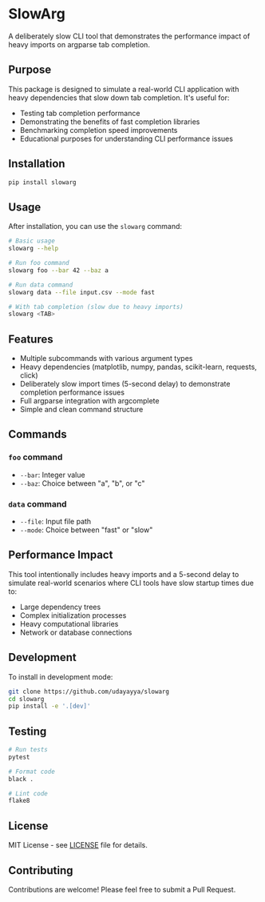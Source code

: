# SlowArg

A deliberately slow CLI tool that demonstrates the performance impact of heavy imports on argparse tab completion.

## Purpose

This package is designed to simulate a real-world CLI application with heavy dependencies that slow down tab completion. It's useful for:

- Testing tab completion performance
- Demonstrating the benefits of fast completion libraries
- Benchmarking completion speed improvements
- Educational purposes for understanding CLI performance issues

## Installation

```bash
pip install slowarg
```

## Usage

After installation, you can use the `slowarg` command:

```bash
# Basic usage
slowarg --help

# Run foo command
slowarg foo --bar 42 --baz a

# Run data command
slowarg data --file input.csv --mode fast

# With tab completion (slow due to heavy imports)
slowarg <TAB>
```

## Features

- Multiple subcommands with various argument types
- Heavy dependencies (matplotlib, numpy, pandas, scikit-learn, requests, click)
- Deliberately slow import times (5-second delay) to demonstrate completion performance issues
- Full argparse integration with argcomplete
- Simple and clean command structure

## Commands

### `foo` command
- `--bar`: Integer value
- `--baz`: Choice between "a", "b", or "c"

### `data` command
- `--file`: Input file path
- `--mode`: Choice between "fast" or "slow"

## Performance Impact

This tool intentionally includes heavy imports and a 5-second delay to simulate real-world scenarios where CLI tools have slow startup times due to:

- Large dependency trees
- Complex initialization processes
- Heavy computational libraries
- Network or database connections

## Development

To install in development mode:

```bash
git clone https://github.com/udayayya/slowarg
cd slowarg
pip install -e '.[dev]'
```

## Testing

```bash
# Run tests
pytest

# Format code
black .

# Lint code
flake8
```

## License

MIT License - see [LICENSE](LICENSE) file for details.

## Contributing

Contributions are welcome! Please feel free to submit a Pull Request.
